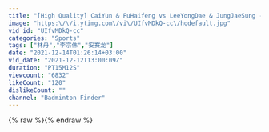 ```yaml
---
title: "[High Quality] CaiYun & FuHaifeng vs LeeYongDae & JungJaeSung - 2009 Sudirman Cup Highlights"
image: "https:\/\/i.ytimg.com\/vi\/UIfvMDkQ-cc\/hqdefault.jpg"
vid_id: "UIfvMDkQ-cc"
categories: "Sports"
tags: ["林丹","李宗伟","安赛龙"]
date: "2021-12-14T01:26:14+03:00"
vid_date: "2021-12-12T13:00:09Z"
duration: "PT15M12S"
viewcount: "6832"
likeCount: "120"
dislikeCount: ""
channel: "Badminton Finder"
---
```

{% raw %}{% endraw %}
